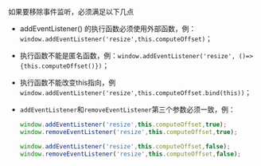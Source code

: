 如果要移除事件监听，必须满足以下几点

- addEventListener() 的执行函数必须使用外部函数，例：`window.addEventListener('resize',this.computeOffset)`；



- 执行函数不能是匿名函数，例：`window.addEventListener('resize', ()=>{this.computeOffset()})`；



- 执行函数不能改变this指向，例`window.addEventListener('resize',this.computeOffset.bind(this))`；



- `addEventListener`和`removeEventListener`第三个参数必须一致，例：

  ```javascript
  window.addEventListener('resize',this.computeOffset,true);
  window.removeEventListener('resize',this.computeOffset,true);
  ```

  ```javascript
  window.addEventListener('resize',this.computeOffset,false);
  window.removeEventListener('resize',this.computeOffset,false);
  ```

